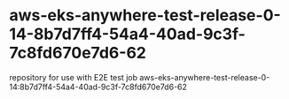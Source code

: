 # aws-eks-anywhere-test-release-0-14-8b7d7ff4-54a4-40ad-9c3f-7c8fd670e7d6-62
repository for use with E2E test job aws-eks-anywhere-test-release-0-14:8b7d7ff4-54a4-40ad-9c3f-7c8fd670e7d6-62
